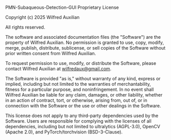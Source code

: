 PMN-Subaqueous-Detection-GUI Proprietary License

Copyright (c) 2025 Wilfred Auxilian

All rights reserved.

The software and associated documentation files (the "Software") are the property of Wilfred Auxilian. No permission is granted to use, copy, modify, merge, publish, distribute, sublicense, or sell copies of the Software without prior written consent from Wilfred Auxilian.

To request permission to use, modify, or distribute the Software, please contact Wilfred Auxilian at wilfredaux@gmail.com.

The Software is provided "as is," without warranty of any kind, express or implied, including but not limited to the warranties of merchantability, fitness for a particular purpose, and noninfringement. In no event shall Wilfred Auxilian be liable for any claim, damages, or other liability, whether in an action of contract, tort, or otherwise, arising from, out of, or in connection with the Software or the use or other dealings in the Software.

This license does not apply to any third-party dependencies used by the Software. Users are responsible for complying with the licenses of all dependencies, including but not limited to ultralytics (AGPL-3.0), OpenCV (Apache 2.0), and PyTorch/torchvision (BSD-3-Clause).
